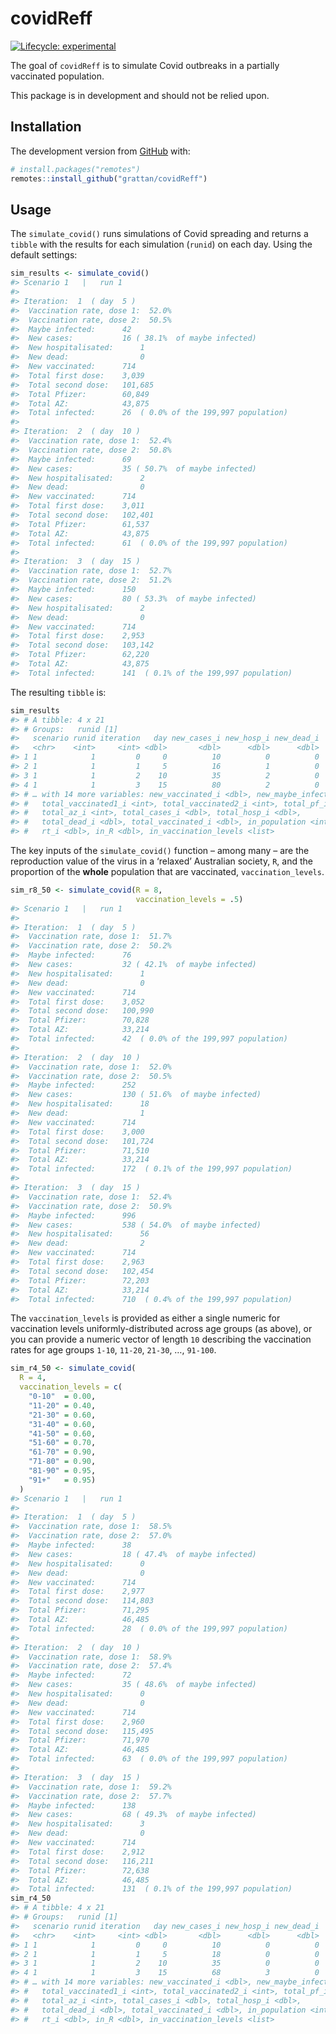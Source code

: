 
<!-- README.md is generated from README.Rmd. Please edit that file -->

# covidReff

<!-- badges: start -->

[![Lifecycle:
experimental](https://img.shields.io/badge/lifecycle-experimental-orange.svg)](https://www.tidyverse.org/lifecycle/#experimental)
<!-- badges: end -->

The goal of `covidReff` is to simulate Covid outbreaks in a partially
vaccinated population.

This package is in development and should not be relied upon.

## Installation

The development version from [GitHub](https://github.com/) with:

``` r
# install.packages("remotes")
remotes::install_github("grattan/covidReff")
```

## Usage

The `simulate_covid()` runs simulations of Covid spreading and returns a
`tibble` with the results for each simulation (`runid`) on each day.
Using the default settings:

``` r
sim_results <- simulate_covid()
#> Scenario 1   |   run 1
#> 
#> Iteration:  1  ( day  5 )            
#>  Vaccination rate, dose 1:  52.0%
#>  Vaccination rate, dose 2:  50.5%
#>  Maybe infected:      42
#>  New cases:           16 ( 38.1%  of maybe infected)
#>  New hospitalisated:      1
#>  New dead:                0
#>  New vaccinated:      714
#>  Total first dose:    3,039
#>  Total second dose:   101,685
#>  Total Pfizer:        60,849
#>  Total AZ:            43,875
#>  Total infected:      26  ( 0.0% of the 199,997 population)
#> 
#> Iteration:  2  ( day  10 )           
#>  Vaccination rate, dose 1:  52.4%
#>  Vaccination rate, dose 2:  50.8%
#>  Maybe infected:      69
#>  New cases:           35 ( 50.7%  of maybe infected)
#>  New hospitalisated:      2
#>  New dead:                0
#>  New vaccinated:      714
#>  Total first dose:    3,011
#>  Total second dose:   102,401
#>  Total Pfizer:        61,537
#>  Total AZ:            43,875
#>  Total infected:      61  ( 0.0% of the 199,997 population)
#> 
#> Iteration:  3  ( day  15 )           
#>  Vaccination rate, dose 1:  52.7%
#>  Vaccination rate, dose 2:  51.2%
#>  Maybe infected:      150
#>  New cases:           80 ( 53.3%  of maybe infected)
#>  New hospitalisated:      2
#>  New dead:                0
#>  New vaccinated:      714
#>  Total first dose:    2,953
#>  Total second dose:   103,142
#>  Total Pfizer:        62,220
#>  Total AZ:            43,875
#>  Total infected:      141  ( 0.1% of the 199,997 population)
```

The resulting `tibble` is:

``` r
sim_results
#> # A tibble: 4 x 21
#> # Groups:   runid [1]
#>   scenario runid iteration   day new_cases_i new_hosp_i new_dead_i
#>   <chr>    <int>     <int> <dbl>       <dbl>      <dbl>      <dbl>
#> 1 1            1         0     0          10          0          0
#> 2 1            1         1     5          16          1          0
#> 3 1            1         2    10          35          2          0
#> 4 1            1         3    15          80          2          0
#> # … with 14 more variables: new_vaccinated_i <dbl>, new_maybe_infected_i <int>,
#> #   total_vaccinated1_i <int>, total_vaccinated2_i <int>, total_pf_i <int>,
#> #   total_az_i <int>, total_cases_i <dbl>, total_hosp_i <dbl>,
#> #   total_dead_i <dbl>, total_vaccinated_i <dbl>, in_population <int>,
#> #   rt_i <dbl>, in_R <dbl>, in_vaccination_levels <list>
```

The key inputs of the `simulate_covid()` function – among many – are the
reproduction value of the virus in a ‘relaxed’ Australian society, `R`,
and the proportion of the **whole** population that are vaccinated,
`vaccination_levels`.

``` r
sim_r8_50 <- simulate_covid(R = 8, 
                            vaccination_levels = .5)
#> Scenario 1   |   run 1
#> 
#> Iteration:  1  ( day  5 )            
#>  Vaccination rate, dose 1:  51.7%
#>  Vaccination rate, dose 2:  50.2%
#>  Maybe infected:      76
#>  New cases:           32 ( 42.1%  of maybe infected)
#>  New hospitalisated:      1
#>  New dead:                0
#>  New vaccinated:      714
#>  Total first dose:    3,052
#>  Total second dose:   100,990
#>  Total Pfizer:        70,828
#>  Total AZ:            33,214
#>  Total infected:      42  ( 0.0% of the 199,997 population)
#> 
#> Iteration:  2  ( day  10 )           
#>  Vaccination rate, dose 1:  52.0%
#>  Vaccination rate, dose 2:  50.5%
#>  Maybe infected:      252
#>  New cases:           130 ( 51.6%  of maybe infected)
#>  New hospitalisated:      18
#>  New dead:                1
#>  New vaccinated:      714
#>  Total first dose:    3,000
#>  Total second dose:   101,724
#>  Total Pfizer:        71,510
#>  Total AZ:            33,214
#>  Total infected:      172  ( 0.1% of the 199,997 population)
#> 
#> Iteration:  3  ( day  15 )           
#>  Vaccination rate, dose 1:  52.4%
#>  Vaccination rate, dose 2:  50.9%
#>  Maybe infected:      996
#>  New cases:           538 ( 54.0%  of maybe infected)
#>  New hospitalisated:      56
#>  New dead:                2
#>  New vaccinated:      714
#>  Total first dose:    2,963
#>  Total second dose:   102,454
#>  Total Pfizer:        72,203
#>  Total AZ:            33,214
#>  Total infected:      710  ( 0.4% of the 199,997 population)
```

The `vaccination_levels` is provided as either a single numeric for
vaccination levels uniformly-distributed across age groups (as above),
or you can provide a numeric vector of length `10` describing the
vaccination rates for age groups `1-10`, `11-20`, `21-30`, …, `91-100`.

``` r
sim_r4_50 <- simulate_covid(
  R = 4, 
  vaccination_levels = c(
    "0-10"  = 0.00,
    "11-20" = 0.40,
    "21-30" = 0.60,
    "31-40" = 0.60,
    "41-50" = 0.60,
    "51-60" = 0.70,
    "61-70" = 0.90,
    "71-80" = 0.90,
    "81-90" = 0.95,
    "91+"   = 0.95)
  )
#> Scenario 1   |   run 1
#> 
#> Iteration:  1  ( day  5 )            
#>  Vaccination rate, dose 1:  58.5%
#>  Vaccination rate, dose 2:  57.0%
#>  Maybe infected:      38
#>  New cases:           18 ( 47.4%  of maybe infected)
#>  New hospitalisated:      0
#>  New dead:                0
#>  New vaccinated:      714
#>  Total first dose:    2,977
#>  Total second dose:   114,803
#>  Total Pfizer:        71,295
#>  Total AZ:            46,485
#>  Total infected:      28  ( 0.0% of the 199,997 population)
#> 
#> Iteration:  2  ( day  10 )           
#>  Vaccination rate, dose 1:  58.9%
#>  Vaccination rate, dose 2:  57.4%
#>  Maybe infected:      72
#>  New cases:           35 ( 48.6%  of maybe infected)
#>  New hospitalisated:      0
#>  New dead:                0
#>  New vaccinated:      714
#>  Total first dose:    2,960
#>  Total second dose:   115,495
#>  Total Pfizer:        71,970
#>  Total AZ:            46,485
#>  Total infected:      63  ( 0.0% of the 199,997 population)
#> 
#> Iteration:  3  ( day  15 )           
#>  Vaccination rate, dose 1:  59.2%
#>  Vaccination rate, dose 2:  57.7%
#>  Maybe infected:      138
#>  New cases:           68 ( 49.3%  of maybe infected)
#>  New hospitalisated:      3
#>  New dead:                0
#>  New vaccinated:      714
#>  Total first dose:    2,912
#>  Total second dose:   116,211
#>  Total Pfizer:        72,638
#>  Total AZ:            46,485
#>  Total infected:      131  ( 0.1% of the 199,997 population)
sim_r4_50
#> # A tibble: 4 x 21
#> # Groups:   runid [1]
#>   scenario runid iteration   day new_cases_i new_hosp_i new_dead_i
#>   <chr>    <int>     <int> <dbl>       <dbl>      <dbl>      <dbl>
#> 1 1            1         0     0          10          0          0
#> 2 1            1         1     5          18          0          0
#> 3 1            1         2    10          35          0          0
#> 4 1            1         3    15          68          3          0
#> # … with 14 more variables: new_vaccinated_i <dbl>, new_maybe_infected_i <int>,
#> #   total_vaccinated1_i <int>, total_vaccinated2_i <int>, total_pf_i <int>,
#> #   total_az_i <int>, total_cases_i <dbl>, total_hosp_i <dbl>,
#> #   total_dead_i <dbl>, total_vaccinated_i <dbl>, in_population <int>,
#> #   rt_i <dbl>, in_R <dbl>, in_vaccination_levels <list>
```
